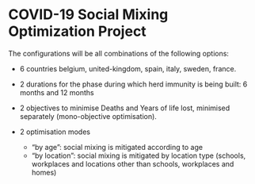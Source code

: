 ﻿# COVID-19 Social Mixing Optimization Project

The configurations will be all combinations of the following options:
- 6 countries
  belgium, united-kingdom, spain, italy, sweden, france.

- 2 durations for the phase during which herd immunity is being built:
  6 months and 12 months

- 2 objectives to minimise
  Deaths and Years of life lost, minimised separately (mono-objective optimisation). 

- 2 optimisation modes
   - “by age”: social mixing is mitigated according to age
   - “by location”: social mixing is mitigated by location type (schools, workplaces and locations other than schools, workplaces and homes)
